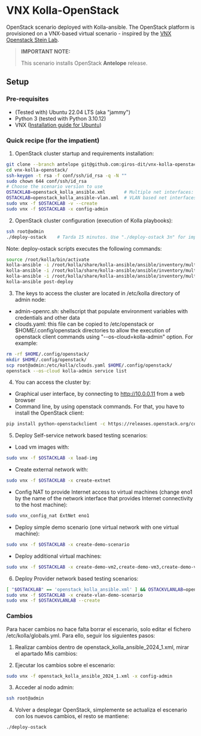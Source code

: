# VNX Kolla-OpenStack

OpenStack scenario deployed with Kolla-ansible. The OpenStack platform is provisioned on a VNX-based virtual scenario - inspired by the [VNX Openstack Stein Lab](https://web.dit.upm.es/vnxwiki/index.php/Vnx-labo-openstack-4nodes-classic-ovs-stein).

> **IMPORTANT NOTE:**
>
> This scenario installs OpenStack **Antelope** release.
>

## Setup

### Pre-requisites

- (Tested with) Ubuntu 22.04 LTS (aka "jammy")
- Python 3 (tested with Python 3.10.12)
- VNX ([Installation guide for Ubuntu](https://web.dit.upm.es/vnxwiki/index.php/Vnx-install-ubuntu3))

### Quick recipe (for the impatient)

1. OpenStack cluster startup and requirements installation:
```bash
git clone --branch antelope git@github.com:giros-dit/vnx-kolla-openstack.git
cd vnx-kolla-openstack/
ssh-keygen -t rsa -f conf/ssh/id_rsa -q -N ""
sudo chown 644 conf/ssh/id_rsa
# Choose the scenario version to use
OSTACKLAB=openstack_kolla_ansible.xml       # Multiple net interfaces: TunnNet (eth2), VlanNet (eth3), ExtNet (eth4)
OSTACKLAB=openstack_kolla_ansible-vlan.xml  # VLAN based net interfaces: TunnNet (eth5.20), VlanNet (eth5.30), ExtNet (eth5.10)
sudo vnx -f $OSTACKLAB -v --create
sudo vnx -f $OSTACKLAB -x config-admin
```
2. OpenStack cluster configuration (execution of Kolla playbooks):
```bash
ssh root@admin
./deploy-ostack    # Tarda 15 minutos. Use "./deploy-ostack 3n" for implementing network functionallity in compute1 node (no network node)
```
Note: deploy-ostack scripts executes the following commands:
```bash
source /root/kolla/bin/activate
kolla-ansible -i /root/kolla/share/kolla-ansible/ansible/inventory/multinode --configdir /etc/kolla/ bootstrap-servers
kolla-ansible -i /root/kolla/share/kolla-ansible/ansible/inventory/multinode --configdir /etc/kolla/ prechecks
kolla-ansible -i /root/kolla/share/kolla-ansible/ansible/inventory/multinode --configdir /etc/kolla/ deploy
kolla-ansible post-deploy
```
3. The keys to access the cluster are located in /etc/kolla directory of admin node:
 - admin-openrc.sh: shellscript that populate environment variables with credentials and other data
 - clouds.yaml: this file can be copied to /etc/openstack or $HOME/.config/openstack directories to allow the execution of openstack client commands using "--os-cloud=kolla-admin" option. For example:
```bash
rm -rf $HOME/.config/openstack/
mkdir $HOME/.config/openstack/
scp root@admin:/etc/kolla/clouds.yaml $HOME/.config/openstack/
openstack --os-cloud kolla-admin service list
```
4. You can access the cluster by:
- Graphical user interface, by connecting to http://10.0.0.11 from a web browser
- Command line, by using openstack commands. For that, you have to install the OpenStack client:
```bash
pip install python-openstackclient -c https://releases.openstack.org/constraints/upper/2023.1
```
5. Deploy Self-service network based testing scenarios:
 - Load vm images with:
```bash
sudo vnx -f $OSTACKLAB -x load-img
```
 - Create external network with:
```bash
sudo vnx -f $OSTACKLAB -x create-extnet
```
- Config NAT to provide Internet access to virtual machines (change eno1 by the name of the network interface that provides Internet connectivity to the host machine):
```bash
sudo vnx_config_nat ExtNet eno1
```
- Deploy simple demo scenario (one virtual network with one virtual machine):
```bash
sudo vnx -f $OSTACKLAB -x create-demo-scenario
```
- Deploy additional virtual machines:
```bash
sudo vnx -f $OSTACKLAB -x create-demo-vm2,create-demo-vm3,create-demo-vm4
```
6. Deploy Provider network based testing scenarios:
```bash
[ "$OSTACKLAB" == 'openstack_kolla_ansible.xml' ] && OSTACKVLANLAB=openstack_lab-vms-vlan.xml || OSTACKVLANLAB=openstack_lab-vms-vlan-vlan.xml
sudo vnx -f $OSTACKLAB -x create-vlan-demo-scenario
sudo vnx -f $OSTACKVLANLAB --create
```

### Cambios

Para hacer cambios no hace falta borrar el escenario, solo editar el fichero /etc/kolla/globals.yml. Para ello, seguir los siguientes pasos:

1. Realizar cambios dentro de openstack_kolla_ansible_2024_1.xml, mirar el apartado Mis cambios:

2. Ejecutar los cambios sobre el escenario: 
```bash
sudo vnx -f openstack_kolla_ansible_2024_1.xml -x config-admin
```

3. Acceder al nodo admin:
```bash
ssh root@admin
```

4. Volver a desplegar OpenStack, simplemente se actualiza el escenario con los nuevos cambios, el resto se mantiene: 
```bash
./deploy-ostack
```